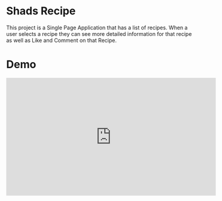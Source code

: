 # Shads Recipe
This project is a Single Page Application that has a list of recipes. When a user selects a recipe they can see more detailed information for that recipe as well as Like and Comment on that Recipe.
# Demo
<iframe width="560" height="315" src="https://www.youtube.com/embed/96hHs49ZTH8" frameborder="0" allow="accelerometer; autoplay; encrypted-media; gyroscope; picture-in-picture" allowfullscreen></iframe>
